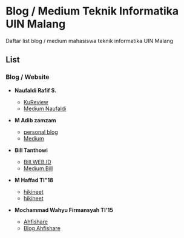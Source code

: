 # Blog / Medium Teknik Informatika UIN Malang

Daftar list blog / medium mahasiswa teknik informatika UIN Malang

## List

### Blog / Website

* **Naufaldi Rafif S.**
  + [KuReview](https://www.kureview.web.id)
  + [Medium Naufaldi](https://medium.com/naufaldi)

* **M Adib zamzam**
  + [personal blog](https://dib01.blogspot.com/)
  + [Medium](https://medium.com/@adib35785)

* **Bill Tanthowi**
  + [Bill.WEB.ID](http://bill.web.id/)
  + [Medium Bill](https://medium.com/@billxcode)

* **M Haffad TI"18**
  + [hikineet](https://hikineet.home.blog/)
  + [hikineet](https://hikineet.home.blog/)

* **Mochammad Wahyu Firmansyah TI'15**
  + [Ahfishare](https://ahfishare.com/)
  + [Blog Ahfishare](https://blog.ahfishare.com/)
